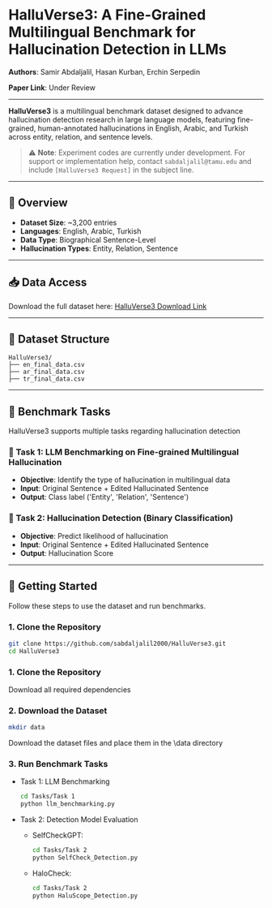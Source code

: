 # HalluVerse3: A Fine-Grained Multilingual Benchmark for Hallucination Detection in LLMs

**Authors**: Samir Abdaljalil, Hasan Kurban, Erchin Serpedin

**Paper Link**: Under Review

---

**HalluVerse3** is a multilingual benchmark dataset designed to advance hallucination detection research in large language models, featuring fine-grained, human-annotated hallucinations in English, Arabic, and Turkish across entity, relation, and sentence levels.

> ⚠️ **Note**: Experiment codes are currently under development. For support or implementation help, contact `sabdaljalil@tamu.edu` and include `[HalluVerse3 Request]` in the subject line.

---

## 🧾 Overview

- **Dataset Size**: ~3,200 entries  
- **Languages**: English, Arabic, Turkish 
- **Data Type**: Biographical Sentence-Level 
- **Hallucination Types**: Entity, Relation, Sentence

---

## 📥 Data Access

Download the full dataset here: [HalluVerse3 Download Link](https://huggingface.co/datasets/sabdalja/HalluVerse3) <!-- Replace with actual link -->


---

## 📂 Dataset Structure

```text
HalluVerse3/
├── en_final_data.csv
├── ar_final_data.csv
├── tr_final_data.csv
```


---

## 🧠 Benchmark Tasks

HalluVerse3 supports multiple tasks regarding hallucination detection

### 🔹 Task 1: LLM Benchmarking on Fine-grained Multilingual Hallucination

- **Objective**: Identify the type of hallucination in multilingual data
- **Input**: Original Sentence + Edited Hallucinated Sentence
- **Output**: Class label ('Entity', 'Relation', 'Sentence')

### 🔹 Task 2: Hallucination Detection (Binary Classification)

- **Objective**: Predict likelihood of hallucination 
- **Input**: Original Sentence + Edited Hallucinated Sentence
- **Output**: Hallucination Score

---

## 🚀 Getting Started

Follow these steps to use the dataset and run benchmarks.

### 1. Clone the Repository

```bash
git clone https://github.com/sabdaljalil2000/HalluVerse3.git
cd HalluVerse3
```

### 1. Clone the Repository

Download all required dependencies 


### 2. Download the Dataset

```bash
mkdir data
```
Download the dataset files and place them in the \data directory 

### 3. Run Benchmark Tasks

- Task 1: LLM Benchmarking

  ```bash
  cd Tasks/Task 1
  python llm_benchmarking.py
  ```

- Task 2: Detection Model Evaluation

  - SelfCheckGPT:
    ```bash
    cd Tasks/Task 2
    python SelfCheck_Detection.py
    ```
  - HaloCheck:
    ```bash
    cd Tasks/Task 2
    python HaluScope_Detection.py
    ```

